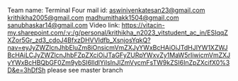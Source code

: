 Team name: Terminal Four
mail id: 
aswinivenkatesan23@gmail.com
krithikha2005@gmail.com
madhumithakk1504@gmail.com
sanubhaskar14@gmail.com
Video link:
https://vitacin-my.sharepoint.com/:v:/g/personal/krithikha_n2023_vitstudent_ac_in/ESIqqZXZor5Gr_zd3_cdoJ4BfxzDHVVldfb_XsnjosYqkQ?nav=eyJyZWZlcnJhbEluZm8iOnsicmVmZXJyYWxBcHAiOiJTdHJlYW1XZWJBcHAiLCJyZWZlcnJhbFZpZXciOiJTaGFyZURpYWxvZy1MaW5rIiwicmVmZXJyYWxBcHBQbGF0Zm9ybSI6IldlYiIsInJlZmVycmFsTW9kZSI6InZpZXcifX0%3D&e=3hDfSh
please see master branch
